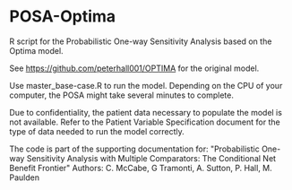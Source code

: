 # POSA-Optima
R script for the Probabilistic One-way Sensitivity Analysis based on the Optima model.

See https://github.com/peterhall001/OPTIMA for the original model.

Use master_base-case.R to run the model. Depending on the CPU of your computer, the POSA might take several minutes to complete.

Due to confidentiality, the patient data necessary to populate the model is not available. 
Refer to the Patient Variable Specification document for the type of data needed to run the model correctly.

The code is part of the supporting documentation for: 
"Probabilistic One-way Sensitivity Analysis with Multiple Comparators: The Conditional Net Benefit Frontier"
Authors: C. McCabe, G Tramonti, A. Sutton, P. Hall, M. Paulden

